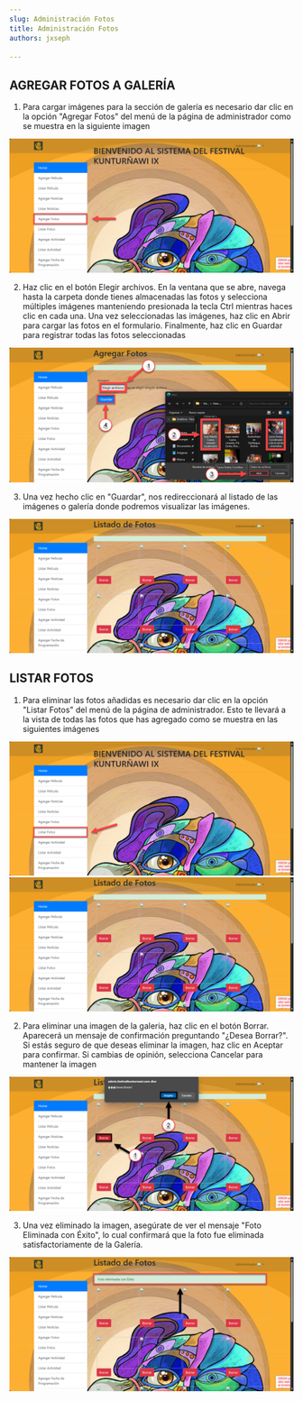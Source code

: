 ```yaml
---
slug: Administración Fotos
title: Administración Fotos
authors: jxseph

---
```


## AGREGAR FOTOS A GALERÍA
1. Para cargar imágenes para la sección de galería es necesario dar clic en la opción "Agregar Fotos" del menú de la página de administrador como se muestra en la siguiente imagen

![Docusaurus logo](img/addfoto.png)

2. Haz clic en el botón Elegir archivos. En la ventana que se abre, navega hasta la carpeta donde tienes almacenadas las fotos y selecciona múltiples imágenes manteniendo presionada la tecla Ctrl mientras haces clic en cada una. Una vez seleccionadas las imágenes, haz clic en Abrir para cargar las fotos en el formulario. Finalmente, haz clic en Guardar para registrar todas las fotos seleccionadas

![Docusaurus logo](img/addfoto2.png)

3. Una vez hecho clic en "Guardar", nos redireccionará al listado de las imágenes o galería donde podremos visualizar las imágenes.

![Docusaurus logo](img/viewfotos.png)


## LISTAR FOTOS

1. Para eliminar las fotos añadidas es necesario dar clic en la opción "Listar Fotos" del menú de la página de administrador. Esto te llevará a la vista de todas las fotos que has agregado como se muestra en las siguientes imágenes

![Docusaurus logo](img/listarfoto.png)
![Docusaurus logo](img/listarfoto2.png)

2. Para eliminar una imagen de la galeria, haz clic en el botón Borrar. Aparecerá un mensaje de confirmación preguntando "¿Desea Borrar?". Si estás seguro de que deseas eliminar la imagen, haz clic en Aceptar para confirmar. Si cambias de opinión, selecciona Cancelar para mantener la imagen

![Docusaurus logo](img/delfoto.png)

3. Una vez eliminado la imagen, asegúrate de ver el mensaje "Foto Eliminada con Éxito", lo cual confirmará que la foto fue eliminada satisfactoriamente de la Galería.

![Docusaurus logo](img/delfoto2.png)